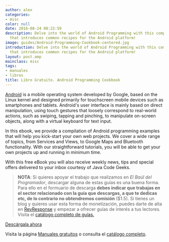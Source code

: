 ```yaml
---
author: alex
categories:
- misc
color: null
date: 2016-08-24 08:22:59
description: Delve into the world of Android Programming with this compact cookbook
  that introduces common recipes for the Android platform!
image: guides/Android-Programming-Cookbook-centered.jpg
introduction: Delve into the world of Android Programming with this compact cookbook
  that introduces common recipes for the Android platform!
layout: post.amp
mainclass: misc
tags:
- manuales
- libros
title: Libro Gratuito. Android Programming Cookbook
---
```


<figure>
   <amp-img on="tap:lightbox1" role="button" tabindex="0" layout="responsive" src="/img/guides/Android-Programming-Cookbook-centered.jpg" alt="{{ title }}" title="{{ title }}" width="800" height="420">
   </amp-img>
</figure>


[Android](/curso-programacion-android/ "Curso de Android") is a mobile operating system developed by Google, based on the Linux kernel and designed primarily for touchscreen mobile devices such as smartphones and tablets. Android's user interface is mainly based on direct manipulation, using touch gestures that loosely correspond to real-world actions, such as swiping, tapping and pinching, to manipulate on-screen objects, along with a virtual keyboard for text input.

In this ebook, we provide a compilation of Android programming examples that will help you kick-start your own web projects. We cover a wide range of topics, from Services and Views, to Google Maps and Bluetooth functionality. With our straightforward tutorials, you will be able to get your own projects up and running in minimum time.

With this free eBook you will also receive weekly news, tips and special offers delivered to your inbox courtesy of Java Code Geeks.

<!--more--><!--ad-->

> **NOTA**: Si quieres apoyar el trabajo que realizamos en _El Baúl del Programador_, descargar alguna de estas guías es una buena forma. Para ello en el formuario de descarga **debes indicar que trabajas en el sector relacionado con la guía que descargas, a que te dedicas etc, de lo contrario no obtendremos comisión** ($1.5). Si tienes un blog y quieres usar esta forma de monetización, puedes darte de alta en [RevResponse](http://www.revresponse.com/join.php?refbrand=bashyc-blogspot "RevResponse") y empezar a ofrecer guías de interés a tus lectores. Visita el [catálogo completo de guías.](http://elbauldelprogramador.tradepub.com/category/information-technology/1207/ "Catálogo completo de Guías gratuítas")

<div class="button-post">
  <a href="http://bashyc-blogspot.tradepub.com/c/pubRD.mpl?sr=oc&_t=oc:&qf=w_java25" target="_blank">Descárgala ahora</a>
</div>

Visita la página [Manuales gratuitos][1] o consulta el [catálogo completo][2].

[1]: https://elbauldelprogramador.com/manuales-gratuitos/
[2]: http://elbauldelprogramador.tradepub.com/category/information-technology/1207/ "Catálogo completo de Guías gratuítas "
